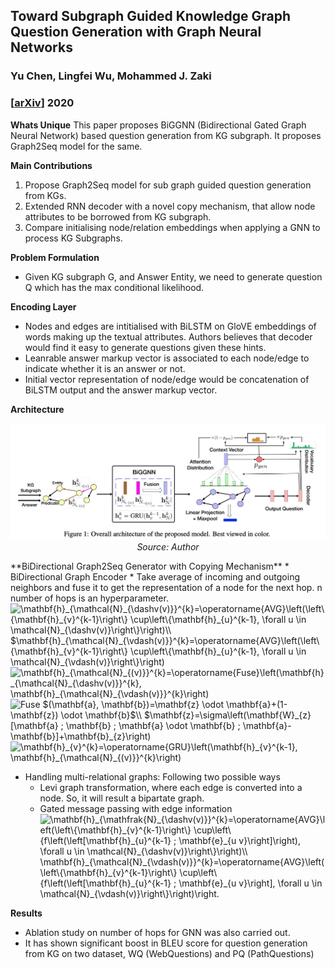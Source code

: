 ## Toward Subgraph Guided Knowledge Graph Question Generation with Graph Neural Networks
### Yu Chen, Lingfei Wu, Mohammed J. Zaki
### [[arXiv](https://arxiv.org/pdf/2004.06015.pdf)] 2020

**Whats Unique**
This paper proposes BiGGNN (Bidirectional Gated Graph Neural Network) based question generation from KG subgraph. It proposes Graph2Seq model for the same. 

**Main Contributions**
1. Propose Graph2Seq model for sub graph guided question generation from KGs.
2. Extended RNN decoder with a novel copy mechanism, that allow node attributes to be borrowed from KG subgraph.
3. Compare initialising node/relation embeddings when applying a GNN to process KG Subgraphs.

**Problem Formulation**
* Given KG subgraph G, and Answer Entity, we need to generate question Q which has the max conditional likelihood.

**Encoding Layer**
* Nodes and edges are intitialised with BiLSTM on GloVE embeddings of words making up the textual attributes. Authors believes that decoder would find it easy to generate questions given these hints.
* Leanrable answer markup vector is associated to each node/edge to indicate whether it is an answer or not.
* Initial vector representation of node/edge would be concatenation of BiLSTM output and the answer markup vector.

**Architecture**
<p align="center">
        <img width=600 src="images/Graph2Seq_QG_architecture.png">
        <em>Source: Author</em>
        </p>
**BiDirectional Graph2Seq Generator with Copying Mechanism**
* BiDirectional Graph Encoder
    * Take average of incoming and outgoing neighbors and fuse it to get the representation of a node for the next hop. n number of hops is an hyperparameter.
    <img src="https://i.upmath.me/svg/%5Cmathbf%7Bh%7D_%7B%5Cmathcal%7BN%7D_%7B%5Cdashv(v)%7D%7D%5E%7Bk%7D%3D%5Coperatorname%7BAVG%7D%5Cleft(%5Cleft%5C%7B%5Cmathbf%7Bh%7D_%7Bv%7D%5E%7Bk-1%7D%5Cright%5C%7D%20%5Ccup%5Cleft%5C%7B%5Cmathbf%7Bh%7D_%7Bu%7D%5E%7Bk-1%7D%2C%20%5Cforall%20u%20%5Cin%20%5Cmathcal%7BN%7D_%7B%5Cdashv(v)%7D%5Cright%5C%7D%5Cright)%5C%5C%0A%24%5Cmathbf%7Bh%7D_%7B%5Cmathcal%7BN%7D_%7B%5Cvdash(v)%7D%7D%5E%7Bk%7D%3D%5Coperatorname%7BAVG%7D%5Cleft(%5Cleft%5C%7B%5Cmathbf%7Bh%7D_%7Bv%7D%5E%7Bk-1%7D%5Cright%5C%7D%20%5Ccup%5Cleft%5C%7B%5Cmathbf%7Bh%7D_%7Bu%7D%5E%7Bk-1%7D%2C%20%5Cforall%20u%20%5Cin%20%5Cmathcal%7BN%7D_%7B%5Cvdash(v)%7D%5Cright%5C%7D%5Cright)" alt="\mathbf{h}_{\mathcal{N}_{\dashv(v)}}^{k}=\operatorname{AVG}\left(\left\{\mathbf{h}_{v}^{k-1}\right\} \cup\left\{\mathbf{h}_{u}^{k-1}, \forall u \in \mathcal{N}_{\dashv(v)}\right\}\right)\\
$\mathbf{h}_{\mathcal{N}_{\vdash(v)}}^{k}=\operatorname{AVG}\left(\left\{\mathbf{h}_{v}^{k-1}\right\} \cup\left\{\mathbf{h}_{u}^{k-1}, \forall u \in \mathcal{N}_{\vdash(v)}\right\}\right)" />
    <img src="https://i.upmath.me/svg/%5Cmathbf%7Bh%7D_%7B%5Cmathcal%7BN%7D_%7B(v)%7D%7D%5E%7Bk%7D%3D%5Coperatorname%7BFuse%7D%5Cleft(%5Cmathbf%7Bh%7D_%7B%5Cmathcal%7BN%7D_%7B%5Cdashv(v)%7D%7D%5E%7Bk%7D%2C%20%5Cmathbf%7Bh%7D_%7B%5Cmathcal%7BN%7D_%7B%5Cvdash(v)%7D%7D%5E%7Bk%7D%5Cright)" alt="\mathbf{h}_{\mathcal{N}_{(v)}}^{k}=\operatorname{Fuse}\left(\mathbf{h}_{\mathcal{N}_{\dashv(v)}}^{k}, \mathbf{h}_{\mathcal{N}_{\vdash(v)}}^{k}\right)" />
    <img src="https://i.upmath.me/svg/Fuse%20%24(%5Cmathbf%7Ba%7D%2C%20%5Cmathbf%7Bb%7D)%3D%5Cmathbf%7Bz%7D%20%5Codot%20%5Cmathbf%7Ba%7D%2B(1-%5Cmathbf%7Bz%7D)%20%5Codot%20%5Cmathbf%7Bb%7D%24%5C%5C%0A%24%5Cmathbf%7Bz%7D%3D%5Csigma%5Cleft(%5Cmathbf%7BW%7D_%7Bz%7D%5B%5Cmathbf%7Ba%7D%20%3B%20%5Cmathbf%7Bb%7D%20%3B%20%5Cmathbf%7Ba%7D%20%5Codot%20%5Cmathbf%7Bb%7D%20%3B%20%5Cmathbf%7Ba%7D-%5Cmathbf%7Bb%7D%5D%2B%5Cmathbf%7Bb%7D_%7Bz%7D%5Cright)" alt="Fuse $(\mathbf{a}, \mathbf{b})=\mathbf{z} \odot \mathbf{a}+(1-\mathbf{z}) \odot \mathbf{b}$\\
$\mathbf{z}=\sigma\left(\mathbf{W}_{z}[\mathbf{a} ; \mathbf{b} ; \mathbf{a} \odot \mathbf{b} ; \mathbf{a}-\mathbf{b}]+\mathbf{b}_{z}\right)" />
    <img src="https://i.upmath.me/svg/%5Cmathbf%7Bh%7D_%7Bv%7D%5E%7Bk%7D%3D%5Coperatorname%7BGRU%7D%5Cleft(%5Cmathbf%7Bh%7D_%7Bv%7D%5E%7Bk-1%7D%2C%20%5Cmathbf%7Bh%7D_%7B%5Cmathcal%7BN%7D_%7B(v)%7D%7D%5E%7Bk%7D%5Cright)" alt="\mathbf{h}_{v}^{k}=\operatorname{GRU}\left(\mathbf{h}_{v}^{k-1}, \mathbf{h}_{\mathcal{N}_{(v)}}^{k}\right)" />

* Handling multi-relational graphs: Following two possible ways
    * Levi graph transformation, where each edge is converted into a node. So, it will result a bipartate graph.
    * Gated message passing with edge information 
    <img src="https://i.upmath.me/svg/%5Cmathbf%7Bh%7D_%7B%5Cmathfrak%7BN%7D_%7B%5Cdashv(v)%7D%7D%5E%7Bk%7D%3D%5Coperatorname%7BAVG%7D%5Cleft(%5Cleft%5C%7B%5Cmathbf%7Bh%7D_%7Bv%7D%5E%7Bk-1%7D%5Cright%5C%7D%20%5Ccup%5Cleft%5C%7Bf%5Cleft(%5Cleft%5B%5Cmathbf%7Bh%7D_%7Bu%7D%5E%7Bk-1%7D%20%3B%20%5Cmathbf%7Be%7D_%7Bu%20v%7D%5Cright%5D%5Cright)%2C%20%5Cforall%20u%20%5Cin%20%5Cmathcal%7BN%7D_%7B%5Cdashv(v)%7D%5Cright%5C%7D%5Cright)%5C%5C%0A%5Cmathbf%7Bh%7D_%7B%5Cmathcal%7BN%7D_%7B%5Cvdash(v)%7D%7D%5E%7Bk%7D%3D%5Coperatorname%7BAVG%7D%5Cleft(%5Cleft%5C%7B%5Cmathbf%7Bh%7D_%7Bv%7D%5E%7Bk-1%7D%5Cright%5C%7D%20%5Ccup%5Cleft%5C%7Bf%5Cleft(%5Cleft%5B%5Cmathbf%7Bh%7D_%7Bu%7D%5E%7Bk-1%7D%20%3B%20%5Cmathbf%7Be%7D_%7Bu%20v%7D%5Cright%5D%2C%20%5Cforall%20u%20%5Cin%20%5Cmathcal%7BN%7D_%7B%5Cvdash(v)%7D%5Cright%5C%7D%5Cright)%5Cright." alt="\mathbf{h}_{\mathfrak{N}_{\dashv(v)}}^{k}=\operatorname{AVG}\left(\left\{\mathbf{h}_{v}^{k-1}\right\} \cup\left\{f\left(\left[\mathbf{h}_{u}^{k-1} ; \mathbf{e}_{u v}\right]\right), \forall u \in \mathcal{N}_{\dashv(v)}\right\}\right)\\
\mathbf{h}_{\mathcal{N}_{\vdash(v)}}^{k}=\operatorname{AVG}\left(\left\{\mathbf{h}_{v}^{k-1}\right\} \cup\left\{f\left(\left[\mathbf{h}_{u}^{k-1} ; \mathbf{e}_{u v}\right], \forall u \in \mathcal{N}_{\vdash(v)}\right\}\right)\right." />

**Results**
* Ablation study on number of hops for GNN was also carried out.
* It has shown significant boost in BLEU score for question generation from KG on two dataset, WQ (WebQuestions) and PQ (PathQuestions)

